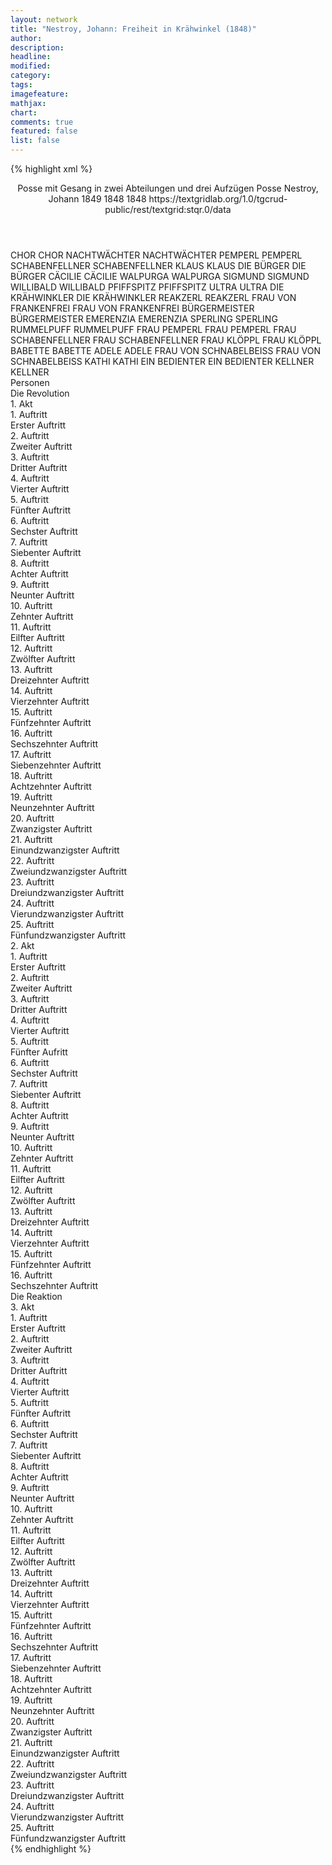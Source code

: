 ```yaml
---
layout: network
title: "Nestroy, Johann: Freiheit in Krähwinkel (1848)"
author:
description:
headline:
modified:
category:
tags:
imagefeature:
mathjax:
chart:
comments: true
featured: false
list: false
---
```

{% highlight xml %}
<?xml-model href="https://raw.githubusercontent.com/DLiNa/project/master/rules/lina.rnc"?><?xml-model href="https://raw.githubusercontent.com/DLiNa/project/master/rules/lina.sch"?>
<play xmlns="http://lina.digital">
  <header>
    <title>Freiheit in Krähwinkel</title>
    <subtitle>Posse mit Gesang in zwei Abteilungen und drei Aufzügen</subtitle>
    <genretitle>Posse</genretitle>
    <author>Nestroy, Johann</author>
    <date type="print" when="1849">1849</date>
    <date type="premiere" when="1848">1848</date>
    <date type="written" when="1848">1848</date>
    <source>https://textgridlab.org/1.0/tgcrud-public/rest/textgrid:stqr.0/data</source>
  </header>
  <personae>
    <character>
      <name>CHOR</name>
      <alias xml:id="chor">
        <name>CHOR</name>
      </alias>
    </character>
    <character>
      <name>NACHTWÄCHTER</name>
      <alias xml:id="nachtwächter">
        <name>NACHTWÄCHTER</name>
      </alias>
    </character>
    <character>
      <name>PEMPERL</name>
      <alias xml:id="pemperl">
        <name>PEMPERL</name>
      </alias>
    </character>
    <character>
      <name>SCHABENFELLNER</name>
      <alias xml:id="schabenfellner">
        <name>SCHABENFELLNER</name>
      </alias>
    </character>
    <character>
      <name>KLAUS</name>
      <alias xml:id="klaus">
        <name>KLAUS</name>
      </alias>
    </character>
    <character>
      <name>DIE BÜRGER</name>
      <alias xml:id="die_bürger">
        <name>DIE BÜRGER</name>
      </alias>
    </character>
    <character>
      <name>CÄCILIE</name>
      <alias xml:id="cäcilie">
        <name>CÄCILIE</name>
      </alias>
    </character>
    <character>
      <name>WALPURGA</name>
      <alias xml:id="walpurga">
        <name>WALPURGA</name>
      </alias>
    </character>
    <character>
      <name>SIGMUND</name>
      <alias xml:id="sigmund">
        <name>SIGMUND</name>
      </alias>
    </character>
    <character>
      <name>WILLIBALD</name>
      <alias xml:id="willibald">
        <name>WILLIBALD</name>
      </alias>
    </character>
    <character>
      <name>PFIFFSPITZ</name>
      <alias xml:id="pfiffspitz">
        <name>PFIFFSPITZ</name>
      </alias>
    </character>
    <character>
      <name>ULTRA</name>
      <alias xml:id="ultra">
        <name>ULTRA</name>
      </alias>
    </character>
    <character>
      <name>DIE KRÄHWINKLER</name>
      <alias xml:id="die_krähwinkler">
        <name>DIE KRÄHWINKLER</name>
      </alias>
    </character>
    <character>
      <name>REAKZERL</name>
      <alias xml:id="reakzerl">
        <name>REAKZERL</name>
      </alias>
    </character>
    <character>
      <name>FRAU VON FRANKENFREI</name>
      <alias xml:id="frau_von_frankenfrei">
        <name>FRAU VON FRANKENFREI</name>
      </alias>
    </character>
    <character>
      <name>BÜRGERMEISTER</name>
      <alias xml:id="bürgermeister">
        <name>BÜRGERMEISTER</name>
      </alias>
    </character>
    <character>
      <name>EMERENZIA</name>
      <alias xml:id="emerenzia">
        <name>EMERENZIA</name>
      </alias>
    </character>
    <character>
      <name>SPERLING</name>
      <alias xml:id="sperling">
        <name>SPERLING</name>
      </alias>
    </character>
    <character>
      <name>RUMMELPUFF</name>
      <alias xml:id="rummelpuff">
        <name>RUMMELPUFF</name>
      </alias>
    </character>
    <character>
      <name>FRAU PEMPERL</name>
      <alias xml:id="frau_pemperl">
        <name>FRAU PEMPERL</name>
      </alias>
    </character>
    <character>
      <name>FRAU SCHABENFELLNER</name>
      <alias xml:id="frau_schabenfellner">
        <name>FRAU SCHABENFELLNER</name>
      </alias>
    </character>
    <character>
      <name>FRAU KLÖPPL</name>
      <alias xml:id="frau_klöppl">
        <name>FRAU KLÖPPL</name>
      </alias>
    </character>
    <character>
      <name>BABETTE</name>
      <alias xml:id="babette">
        <name>BABETTE</name>
      </alias>
    </character>
    <character>
      <name>ADELE</name>
      <alias xml:id="adele">
        <name>ADELE</name>
      </alias>
    </character>
    <character>
      <name>FRAU VON SCHNABELBEISS</name>
      <alias xml:id="frau_von_schnabelbeiss">
        <name>FRAU VON SCHNABELBEISS</name>
      </alias>
    </character>
    <character>
      <name>KATHI</name>
      <alias xml:id="kathi">
        <name>KATHI</name>
      </alias>
    </character>
    <character>
      <name>EIN BEDIENTER</name>
      <alias xml:id="ein_bedienter">
        <name>EIN BEDIENTER</name>
      </alias>
    </character>
    <character>
      <name>KELLNER</name>
      <alias xml:id="kellner">
        <name>KELLNER</name>
      </alias>
    </character>
  </personae>
  <text>
    <div>
      <head>Personen</head>
    </div>
    <div>
      <head>Die Revolution</head>
      <div>
        <head>1. Akt</head>
        <div>
          <head>1. Auftritt</head>
          <div>
            <head>Erster Auftritt</head>
            <sp who="#chor">
              <amount n="1" unit="speech_acts"/>
              <amount n="65" unit="words"/>
              <amount n="8" unit="lines"/>
              <amount n="361" unit="chars"/>
            </sp>
            <sp who="#nachtwächter">
              <amount n="4" unit="speech_acts"/>
              <amount n="63" unit="words"/>
              <amount n="3" unit="lines"/>
              <amount n="387" unit="chars"/>
            </sp>
            <sp who="#pemperl">
              <amount n="3" unit="speech_acts"/>
              <amount n="38" unit="words"/>
              <amount n="3" unit="lines"/>
              <amount n="220" unit="chars"/>
            </sp>
            <sp who="#schabenfellner">
              <amount n="1" unit="speech_acts"/>
              <amount n="19" unit="words"/>
              <amount n="111" unit="chars"/>
            </sp>
          </div>
        </div>
        <div>
          <head>2. Auftritt</head>
          <div>
            <head>Zweiter Auftritt</head>
            <sp who="#klaus">
              <amount n="4" unit="speech_acts"/>
              <amount n="59" unit="words"/>
              <amount n="3" unit="lines"/>
              <amount n="308" unit="chars"/>
            </sp>
            <sp who="#nachtwächter">
              <amount n="3" unit="speech_acts"/>
              <amount n="24" unit="words"/>
              <amount n="3" unit="lines"/>
              <amount n="113" unit="chars"/>
            </sp>
            <sp who="#pemperl">
              <amount n="3" unit="speech_acts"/>
              <amount n="43" unit="words"/>
              <amount n="2" unit="lines"/>
              <amount n="216" unit="chars"/>
            </sp>
            <sp who="#die_bürger">
              <amount n="1" unit="speech_acts"/>
              <amount n="7" unit="words"/>
              <amount n="1" unit="lines"/>
              <amount n="45" unit="chars"/>
            </sp>
          </div>
        </div>
        <div>
          <head>3. Auftritt</head>
          <div>
            <head>Dritter Auftritt</head>
            <sp who="#klaus">
              <amount n="13" unit="speech_acts"/>
              <amount n="202" unit="words"/>
              <amount n="8" unit="lines"/>
              <amount n="1178" unit="chars"/>
            </sp>
            <sp who="#nachtwächter">
              <amount n="12" unit="speech_acts"/>
              <amount n="143" unit="words"/>
              <amount n="10" unit="lines"/>
              <amount n="777" unit="chars"/>
            </sp>
          </div>
        </div>
        <div>
          <head>4. Auftritt</head>
          <div>
            <head>Vierter Auftritt</head>
            <sp who="#cäcilie">
              <amount n="4" unit="speech_acts"/>
              <amount n="23" unit="words"/>
              <amount n="4" unit="lines"/>
              <amount n="120" unit="chars"/>
            </sp>
            <sp who="#walpurga">
              <amount n="4" unit="speech_acts"/>
              <amount n="33" unit="words"/>
              <amount n="4" unit="lines"/>
              <amount n="164" unit="chars"/>
            </sp>
            <sp who="#nachtwächter">
              <amount n="6" unit="speech_acts"/>
              <amount n="76" unit="words"/>
              <amount n="4" unit="lines"/>
              <amount n="424" unit="chars"/>
            </sp>
            <sp who="#klaus">
              <amount n="5" unit="speech_acts"/>
              <amount n="38" unit="words"/>
              <amount n="5" unit="lines"/>
              <amount n="239" unit="chars"/>
            </sp>
          </div>
        </div>
        <div>
          <head>5. Auftritt</head>
          <div>
            <head>Fünfter Auftritt</head>
            <sp who="#klaus">
              <amount n="9" unit="speech_acts"/>
              <amount n="143" unit="words"/>
              <amount n="7" unit="lines"/>
              <amount n="755" unit="chars"/>
            </sp>
            <sp who="#cäcilie">
              <amount n="3" unit="speech_acts"/>
              <amount n="29" unit="words"/>
              <amount n="3" unit="lines"/>
              <amount n="163" unit="chars"/>
            </sp>
            <sp who="#sigmund">
              <amount n="5" unit="speech_acts"/>
              <amount n="23" unit="words"/>
              <amount n="5" unit="lines"/>
              <amount n="128" unit="chars"/>
            </sp>
            <sp who="#willibald">
              <amount n="5" unit="speech_acts"/>
              <amount n="34" unit="words"/>
              <amount n="5" unit="lines"/>
              <amount n="199" unit="chars"/>
            </sp>
          </div>
        </div>
        <div>
          <head>6. Auftritt</head>
          <div>
            <head>Sechster Auftritt</head>
            <sp who="#klaus">
              <amount n="9" unit="speech_acts"/>
              <amount n="230" unit="words"/>
              <amount n="5" unit="lines"/>
              <amount n="1280" unit="chars"/>
            </sp>
            <sp who="#willibald">
              <amount n="4" unit="speech_acts"/>
              <amount n="48" unit="words"/>
              <amount n="3" unit="lines"/>
              <amount n="262" unit="chars"/>
            </sp>
            <sp who="#sigmund">
              <amount n="4" unit="speech_acts"/>
              <amount n="29" unit="words"/>
              <amount n="4" unit="lines"/>
              <amount n="133" unit="chars"/>
            </sp>
          </div>
        </div>
        <div>
          <head>7. Auftritt</head>
          <div>
            <head>Siebenter Auftritt</head>
          </div>
        </div>
        <div>
          <head>8. Auftritt</head>
          <div>
            <head>Achter Auftritt</head>
            <sp who="#pfiffspitz">
              <amount n="12" unit="speech_acts"/>
              <amount n="119" unit="words"/>
              <amount n="11" unit="lines"/>
              <amount n="643" unit="chars"/>
            </sp>
            <sp who="#ultra">
              <amount n="11" unit="speech_acts"/>
              <amount n="457" unit="words"/>
              <amount n="2" unit="lines"/>
              <amount n="2856" unit="chars"/>
            </sp>
          </div>
        </div>
        <div>
          <head>9. Auftritt</head>
          <div>
            <head>Neunter Auftritt</head>
            <sp who="#klaus">
              <amount n="4" unit="speech_acts"/>
              <amount n="47" unit="words"/>
              <amount n="5" unit="lines"/>
              <amount n="280" unit="chars"/>
            </sp>
            <sp who="#pfiffspitz">
              <amount n="1" unit="speech_acts"/>
              <amount n="4" unit="words"/>
              <amount n="1" unit="lines"/>
              <amount n="16" unit="chars"/>
            </sp>
            <sp who="#ultra">
              <amount n="1" unit="speech_acts"/>
              <amount n="5" unit="words"/>
              <amount n="1" unit="lines"/>
              <amount n="60" unit="chars"/>
            </sp>
          </div>
        </div>
        <div>
          <head>10. Auftritt</head>
          <div>
            <head>Zehnter Auftritt</head>
            <sp who="#die_krähwinkler">
              <amount n="11" unit="speech_acts"/>
              <amount n="52" unit="words"/>
              <amount n="11" unit="lines"/>
              <amount n="271" unit="chars"/>
            </sp>
            <sp who="#pfiffspitz">
              <amount n="2" unit="speech_acts"/>
              <amount n="11" unit="words"/>
              <amount n="2" unit="lines"/>
              <amount n="75" unit="chars"/>
            </sp>
            <sp who="#ultra">
              <amount n="10" unit="speech_acts"/>
              <amount n="143" unit="words"/>
              <amount n="7" unit="lines"/>
              <amount n="781" unit="chars"/>
            </sp>
            <sp who="#pemperl">
              <amount n="1" unit="speech_acts"/>
              <amount n="9" unit="words"/>
              <amount n="1" unit="lines"/>
              <amount n="69" unit="chars"/>
            </sp>
          </div>
        </div>
        <div>
          <head>11. Auftritt</head>
          <div>
            <head>Eilfter Auftritt</head>
            <sp who="#sigmund">
              <amount n="4" unit="speech_acts"/>
              <amount n="32" unit="words"/>
              <amount n="3" unit="lines"/>
              <amount n="177" unit="chars"/>
            </sp>
            <sp who="#reakzerl">
              <amount n="3" unit="speech_acts"/>
              <amount n="111" unit="words"/>
              <amount n="1" unit="lines"/>
              <amount n="664" unit="chars"/>
            </sp>
          </div>
        </div>
        <div>
          <head>12. Auftritt</head>
          <div>
            <head>Zwölfter Auftritt</head>
            <sp who="#ultra">
              <amount n="6" unit="speech_acts"/>
              <amount n="118" unit="words"/>
              <amount n="3" unit="lines"/>
              <amount n="668" unit="chars"/>
            </sp>
            <sp who="#willibald">
              <amount n="5" unit="speech_acts"/>
              <amount n="59" unit="words"/>
              <amount n="3" unit="lines"/>
              <amount n="357" unit="chars"/>
            </sp>
            <sp who="#sigmund">
              <amount n="6" unit="speech_acts"/>
              <amount n="58" unit="words"/>
              <amount n="5" unit="lines"/>
              <amount n="322" unit="chars"/>
            </sp>
          </div>
        </div>
        <div>
          <head>13. Auftritt</head>
          <div>
            <head>Dreizehnter Auftritt</head>
            <sp who="#willibald">
              <amount n="7" unit="speech_acts"/>
              <amount n="225" unit="words"/>
              <amount n="2" unit="lines"/>
              <amount n="1232" unit="chars"/>
            </sp>
            <sp who="#sigmund">
              <amount n="6" unit="speech_acts"/>
              <amount n="44" unit="words"/>
              <amount n="6" unit="lines"/>
              <amount n="248" unit="chars"/>
            </sp>
            <sp who="#frau_von_frankenfrei">
              <amount n="5" unit="speech_acts"/>
              <amount n="83" unit="words"/>
              <amount n="4" unit="lines"/>
              <amount n="481" unit="chars"/>
            </sp>
          </div>
        </div>
        <div>
          <head>14. Auftritt</head>
          <div>
            <head>Vierzehnter Auftritt</head>
            <sp who="#ultra">
              <amount n="9" unit="speech_acts"/>
              <amount n="238" unit="words"/>
              <amount n="7" unit="lines"/>
              <amount n="1356" unit="chars"/>
            </sp>
            <sp who="#bürgermeister">
              <amount n="10" unit="speech_acts"/>
              <amount n="113" unit="words"/>
              <amount n="8" unit="lines"/>
              <amount n="605" unit="chars"/>
            </sp>
            <sp who="#frau_von_frankenfrei">
              <amount n="5" unit="speech_acts"/>
              <amount n="57" unit="words"/>
              <amount n="5" unit="lines"/>
              <amount n="266" unit="chars"/>
            </sp>
          </div>
        </div>
        <div>
          <head>15. Auftritt</head>
          <div>
            <head>Fünfzehnter Auftritt</head>
            <sp who="#ultra">
              <amount n="21" unit="speech_acts"/>
              <amount n="352" unit="words"/>
              <amount n="15" unit="lines"/>
              <amount n="2032" unit="chars"/>
            </sp>
            <sp who="#willibald">
              <amount n="7" unit="speech_acts"/>
              <amount n="78" unit="words"/>
              <amount n="6" unit="lines"/>
              <amount n="462" unit="chars"/>
            </sp>
            <sp who="#sigmund">
              <amount n="14" unit="speech_acts"/>
              <amount n="67" unit="words"/>
              <amount n="13" unit="lines"/>
              <amount n="363" unit="chars"/>
            </sp>
          </div>
        </div>
        <div>
          <head>16. Auftritt</head>
          <div>
            <head>Sechszehnter Auftritt</head>
            <sp who="#klaus">
              <amount n="5" unit="speech_acts"/>
              <amount n="136" unit="words"/>
              <amount n="744" unit="chars"/>
            </sp>
            <sp who="#emerenzia">
              <amount n="4" unit="speech_acts"/>
              <amount n="47" unit="words"/>
              <amount n="4" unit="lines"/>
              <amount n="227" unit="chars"/>
            </sp>
          </div>
        </div>
        <div>
          <head>17. Auftritt</head>
          <div>
            <head>Siebenzehnter Auftritt</head>
            <sp who="#emerenzia">
              <amount n="5" unit="speech_acts"/>
              <amount n="27" unit="words"/>
              <amount n="5" unit="lines"/>
              <amount n="127" unit="chars"/>
            </sp>
            <sp who="#ultra">
              <amount n="17" unit="speech_acts"/>
              <amount n="224" unit="words"/>
              <amount n="13" unit="lines"/>
              <amount n="1257" unit="chars"/>
            </sp>
            <sp who="#klaus">
              <amount n="16" unit="speech_acts"/>
              <amount n="269" unit="words"/>
              <amount n="10" unit="lines"/>
              <amount n="1561" unit="chars"/>
            </sp>
          </div>
        </div>
        <div>
          <head>18. Auftritt</head>
          <div>
            <head>Achtzehnter Auftritt</head>
            <sp who="#klaus">
              <amount n="4" unit="speech_acts"/>
              <amount n="36" unit="words"/>
              <amount n="4" unit="lines"/>
              <amount n="155" unit="chars"/>
            </sp>
            <sp who="#cäcilie">
              <amount n="2" unit="speech_acts"/>
              <amount n="11" unit="words"/>
              <amount n="2" unit="lines"/>
              <amount n="45" unit="chars"/>
            </sp>
            <sp who="#ultra">
              <amount n="5" unit="speech_acts"/>
              <amount n="41" unit="words"/>
              <amount n="5" unit="lines"/>
              <amount n="290" unit="chars"/>
            </sp>
            <sp who="#emerenzia">
              <amount n="2" unit="speech_acts"/>
              <amount n="9" unit="words"/>
              <amount n="2" unit="lines"/>
              <amount n="45" unit="chars"/>
            </sp>
          </div>
        </div>
        <div>
          <head>19. Auftritt</head>
          <div>
            <head>Neunzehnter Auftritt</head>
            <sp who="#emerenzia">
              <amount n="5" unit="speech_acts"/>
              <amount n="43" unit="words"/>
              <amount n="5" unit="lines"/>
              <amount n="189" unit="chars"/>
            </sp>
            <sp who="#klaus">
              <amount n="5" unit="speech_acts"/>
              <amount n="49" unit="words"/>
              <amount n="4" unit="lines"/>
              <amount n="257" unit="chars"/>
            </sp>
            <sp who="#cäcilie">
              <amount n="4" unit="speech_acts"/>
              <amount n="31" unit="words"/>
              <amount n="4" unit="lines"/>
              <amount n="170" unit="chars"/>
            </sp>
          </div>
        </div>
        <div>
          <head>20. Auftritt</head>
          <div>
            <head>Zwanzigster Auftritt</head>
            <sp who="#bürgermeister">
              <amount n="6" unit="speech_acts"/>
              <amount n="110" unit="words"/>
              <amount n="3" unit="lines"/>
              <amount n="619" unit="chars"/>
            </sp>
            <sp who="#klaus">
              <amount n="7" unit="speech_acts"/>
              <amount n="73" unit="words"/>
              <amount n="6" unit="lines"/>
              <amount n="420" unit="chars"/>
            </sp>
            <sp who="#emerenzia">
              <amount n="3" unit="speech_acts"/>
              <amount n="21" unit="words"/>
              <amount n="3" unit="lines"/>
              <amount n="102" unit="chars"/>
            </sp>
            <sp who="#cäcilie #emerenzia">
              <amount n="1" unit="speech_acts"/>
              <amount n="7" unit="words"/>
              <amount n="1" unit="lines"/>
              <amount n="37" unit="chars"/>
            </sp>
          </div>
        </div>
        <div>
          <head>21. Auftritt</head>
          <div>
            <head>Einundzwanzigster Auftritt</head>
            <sp who="#bürgermeister">
              <amount n="1" unit="speech_acts"/>
              <amount n="172" unit="words"/>
              <amount n="998" unit="chars"/>
            </sp>
          </div>
        </div>
        <div>
          <head>22. Auftritt</head>
          <div>
            <head>Zweiundzwanzigster Auftritt</head>
            <sp who="#klaus">
              <amount n="6" unit="speech_acts"/>
              <amount n="68" unit="words"/>
              <amount n="4" unit="lines"/>
              <amount n="380" unit="chars"/>
            </sp>
            <sp who="#bürgermeister">
              <amount n="5" unit="speech_acts"/>
              <amount n="41" unit="words"/>
              <amount n="5" unit="lines"/>
              <amount n="236" unit="chars"/>
            </sp>
          </div>
        </div>
        <div>
          <head>23. Auftritt</head>
          <div>
            <head>Dreiundzwanzigster Auftritt</head>
            <sp who="#bürgermeister">
              <amount n="1" unit="speech_acts"/>
              <amount n="73" unit="words"/>
              <amount n="415" unit="chars"/>
            </sp>
          </div>
        </div>
        <div>
          <head>24. Auftritt</head>
          <div>
            <head>Vierundzwanzigster Auftritt</head>
            <sp who="#klaus">
              <amount n="5" unit="speech_acts"/>
              <amount n="114" unit="words"/>
              <amount n="2" unit="lines"/>
              <amount n="648" unit="chars"/>
            </sp>
            <sp who="#bürgermeister">
              <amount n="4" unit="speech_acts"/>
              <amount n="46" unit="words"/>
              <amount n="4" unit="lines"/>
              <amount n="240" unit="chars"/>
            </sp>
          </div>
        </div>
        <div>
          <head>25. Auftritt</head>
          <div>
            <head>Fünfundzwanzigster Auftritt</head>
            <sp who="#bürgermeister">
              <amount n="1" unit="speech_acts"/>
              <amount n="147" unit="words"/>
              <amount n="843" unit="chars"/>
            </sp>
          </div>
        </div>
      </div>
      <div>
        <head>2. Akt</head>
        <div>
          <head>1. Auftritt</head>
          <div>
            <head>Erster Auftritt</head>
            <sp who="#sigmund">
              <amount n="1" unit="speech_acts"/>
              <amount n="43" unit="words"/>
              <amount n="261" unit="chars"/>
            </sp>
          </div>
        </div>
        <div>
          <head>2. Auftritt</head>
          <div>
            <head>Zweiter Auftritt</head>
            <sp who="#sperling">
              <amount n="2" unit="speech_acts"/>
              <amount n="60" unit="words"/>
              <amount n="380" unit="chars"/>
            </sp>
            <sp who="#rummelpuff">
              <amount n="2" unit="speech_acts"/>
              <amount n="89" unit="words"/>
              <amount n="552" unit="chars"/>
            </sp>
            <sp who="#sigmund">
              <amount n="1" unit="speech_acts"/>
              <amount n="6" unit="words"/>
              <amount n="1" unit="lines"/>
              <amount n="41" unit="chars"/>
            </sp>
          </div>
        </div>
        <div>
          <head>3. Auftritt</head>
          <div>
            <head>Dritter Auftritt</head>
            <sp who="#bürgermeister">
              <amount n="8" unit="speech_acts"/>
              <amount n="97" unit="words"/>
              <amount n="5" unit="lines"/>
              <amount n="607" unit="chars"/>
            </sp>
            <sp who="#rummelpuff">
              <amount n="4" unit="speech_acts"/>
              <amount n="29" unit="words"/>
              <amount n="4" unit="lines"/>
              <amount n="153" unit="chars"/>
            </sp>
            <sp who="#sperling">
              <amount n="7" unit="speech_acts"/>
              <amount n="175" unit="words"/>
              <amount n="20" unit="lines"/>
              <amount n="1050" unit="chars"/>
            </sp>
            <sp who="#sigmund">
              <amount n="1" unit="speech_acts"/>
              <amount n="4" unit="words"/>
              <amount n="1" unit="lines"/>
              <amount n="19" unit="chars"/>
            </sp>
          </div>
        </div>
        <div>
          <head>4. Auftritt</head>
          <div>
            <head>Vierter Auftritt</head>
            <sp who="#ultra">
              <amount n="8" unit="speech_acts"/>
              <amount n="44" unit="words"/>
              <amount n="8" unit="lines"/>
              <amount n="745" unit="chars"/>
            </sp>
            <sp who="#sperling">
              <amount n="2" unit="speech_acts"/>
              <amount n="30" unit="words"/>
              <amount n="1" unit="lines"/>
              <amount n="181" unit="chars"/>
            </sp>
            <sp who="#bürgermeister">
              <amount n="7" unit="speech_acts"/>
              <amount n="94" unit="words"/>
              <amount n="5" unit="lines"/>
              <amount n="563" unit="chars"/>
            </sp>
            <sp who="#willibald">
              <amount n="4" unit="speech_acts"/>
              <amount n="60" unit="words"/>
              <amount n="3" unit="lines"/>
              <amount n="339" unit="chars"/>
            </sp>
            <sp who="#nachtwächter">
              <amount n="2" unit="speech_acts"/>
            </sp>
          </div>
        </div>
        <div>
          <head>5. Auftritt</head>
          <div>
            <head>Fünfter Aufritt</head>
            <sp who="#sperling">
              <amount n="4" unit="speech_acts"/>
              <amount n="34" unit="words"/>
              <amount n="4" unit="lines"/>
              <amount n="193" unit="chars"/>
            </sp>
            <sp who="#rummelpuff">
              <amount n="3" unit="speech_acts"/>
              <amount n="40" unit="words"/>
              <amount n="1" unit="lines"/>
              <amount n="233" unit="chars"/>
            </sp>
            <sp who="#ultra">
              <amount n="3" unit="speech_acts"/>
              <amount n="12" unit="words"/>
              <amount n="3" unit="lines"/>
              <amount n="115" unit="chars"/>
            </sp>
            <sp who="#willibald">
              <amount n="2" unit="speech_acts"/>
              <amount n="26" unit="words"/>
              <amount n="1" unit="lines"/>
              <amount n="154" unit="chars"/>
            </sp>
          </div>
        </div>
        <div>
          <head>6. Auftritt</head>
          <div>
            <head>Sechster Auftritt</head>
            <sp who="#bürgermeister">
              <amount n="4" unit="speech_acts"/>
              <amount n="18" unit="words"/>
              <amount n="4" unit="lines"/>
              <amount n="90" unit="chars"/>
            </sp>
            <sp who="#ultra">
              <amount n="2" unit="speech_acts"/>
              <amount n="5" unit="words"/>
              <amount n="2" unit="lines"/>
              <amount n="44" unit="chars"/>
            </sp>
            <sp who="#sperling">
              <amount n="3" unit="speech_acts"/>
              <amount n="44" unit="words"/>
              <amount n="2" unit="lines"/>
              <amount n="251" unit="chars"/>
            </sp>
          </div>
        </div>
        <div>
          <head>7. Auftritt</head>
          <div>
            <head>Siebenter Auftritt</head>
            <sp who="#sigmund">
              <amount n="1" unit="speech_acts"/>
              <amount n="14" unit="words"/>
              <amount n="1" unit="lines"/>
              <amount n="95" unit="chars"/>
            </sp>
            <sp who="#bürgermeister">
              <amount n="1" unit="speech_acts"/>
              <amount n="14" unit="words"/>
              <amount n="1" unit="lines"/>
              <amount n="91" unit="chars"/>
            </sp>
            <sp who="#rummelpuff">
              <amount n="2" unit="speech_acts"/>
              <amount n="18" unit="words"/>
              <amount n="2" unit="lines"/>
              <amount n="98" unit="chars"/>
            </sp>
            <sp who="#sperling">
              <amount n="1" unit="speech_acts"/>
              <amount n="12" unit="words"/>
              <amount n="1" unit="lines"/>
              <amount n="60" unit="chars"/>
            </sp>
            <sp who="#ultra">
              <amount n="1" unit="speech_acts"/>
              <amount n="3" unit="words"/>
              <amount n="1" unit="lines"/>
              <amount n="31" unit="chars"/>
            </sp>
          </div>
        </div>
        <div>
          <head>8. Auftritt</head>
          <div>
            <head>Achter Auftritt</head>
            <sp who="#sigmund">
              <amount n="1" unit="speech_acts"/>
              <amount n="37" unit="words"/>
              <amount n="218" unit="chars"/>
            </sp>
          </div>
        </div>
        <div>
          <head>9. Auftritt</head>
          <div>
            <head>Neunter Auftritt</head>
            <sp who="#klaus">
              <amount n="14" unit="speech_acts"/>
              <amount n="357" unit="words"/>
              <amount n="7" unit="lines"/>
              <amount n="1936" unit="chars"/>
            </sp>
            <sp who="#sigmund">
              <amount n="14" unit="speech_acts"/>
              <amount n="123" unit="words"/>
              <amount n="13" unit="lines"/>
              <amount n="665" unit="chars"/>
            </sp>
          </div>
        </div>
        <div>
          <head>10. Auftritt</head>
          <div>
            <head>Zehnter Auftritt</head>
            <sp who="#schabenfellner">
              <amount n="2" unit="speech_acts"/>
              <amount n="11" unit="words"/>
              <amount n="2" unit="lines"/>
              <amount n="66" unit="chars"/>
            </sp>
            <sp who="#pemperl">
              <amount n="2" unit="speech_acts"/>
              <amount n="34" unit="words"/>
              <amount n="1" unit="lines"/>
              <amount n="198" unit="chars"/>
            </sp>
            <sp who="#die_krähwinkler">
              <amount n="1" unit="speech_acts"/>
              <amount n="4" unit="words"/>
              <amount n="1" unit="lines"/>
              <amount n="18" unit="chars"/>
            </sp>
          </div>
        </div>
        <div>
          <head>11. Auftritt</head>
          <div>
            <head>Eilfter Auftritt</head>
            <sp who="#frau_pemperl #frau_schabenfellner #frau_klöppl">
              <amount n="2" unit="speech_acts"/>
              <amount n="6" unit="words"/>
              <amount n="2" unit="lines"/>
              <amount n="33" unit="chars"/>
            </sp>
            <sp who="#frau_pemperl">
              <amount n="3" unit="speech_acts"/>
              <amount n="17" unit="words"/>
              <amount n="3" unit="lines"/>
              <amount n="70" unit="chars"/>
            </sp>
            <sp who="#pemperl">
              <amount n="2" unit="speech_acts"/>
              <amount n="12" unit="words"/>
              <amount n="2" unit="lines"/>
              <amount n="70" unit="chars"/>
            </sp>
            <sp who="#frau_schabenfellner">
              <amount n="1" unit="speech_acts"/>
              <amount n="5" unit="words"/>
              <amount n="1" unit="lines"/>
              <amount n="24" unit="chars"/>
            </sp>
            <sp who="#schabenfellner">
              <amount n="2" unit="speech_acts"/>
              <amount n="18" unit="words"/>
              <amount n="2" unit="lines"/>
              <amount n="84" unit="chars"/>
            </sp>
            <sp who="#pemperl #schabenfellner">
              <amount n="2" unit="speech_acts"/>
              <amount n="16" unit="words"/>
              <amount n="2" unit="lines"/>
              <amount n="81" unit="chars"/>
            </sp>
          </div>
        </div>
        <div>
          <head>12. Auftritt</head>
          <div>
            <head>Zwölfter Auftritt</head>
            <sp who="#frau_pemperl">
              <amount n="2" unit="speech_acts"/>
              <amount n="20" unit="words"/>
              <amount n="2" unit="lines"/>
              <amount n="106" unit="chars"/>
            </sp>
            <sp who="#frau_klöppl">
              <amount n="2" unit="speech_acts"/>
              <amount n="27" unit="words"/>
              <amount n="1" unit="lines"/>
              <amount n="131" unit="chars"/>
            </sp>
            <sp who="#frau_schabenfellner">
              <amount n="1" unit="speech_acts"/>
              <amount n="10" unit="words"/>
              <amount n="1" unit="lines"/>
              <amount n="54" unit="chars"/>
            </sp>
            <sp who="#frau_pemperl #frau_schabenfellner #frau_klöppl">
              <amount n="1" unit="speech_acts"/>
              <amount n="5" unit="words"/>
              <amount n="1" unit="lines"/>
              <amount n="28" unit="chars"/>
            </sp>
          </div>
        </div>
        <div>
          <head>13. Auftritt</head>
          <div>
            <head>Dreizehnter Auftritt</head>
            <sp who="#chor">
              <amount n="1" unit="speech_acts"/>
              <amount n="34" unit="words"/>
              <amount n="7" unit="lines"/>
              <amount n="137" unit="chars"/>
            </sp>
            <sp who="#frau_pemperl">
              <amount n="2" unit="speech_acts"/>
              <amount n="16" unit="words"/>
              <amount n="2" unit="lines"/>
              <amount n="94" unit="chars"/>
            </sp>
            <sp who="#pemperl">
              <amount n="3" unit="speech_acts"/>
              <amount n="27" unit="words"/>
              <amount n="3" unit="lines"/>
              <amount n="142" unit="chars"/>
            </sp>
            <sp who="#nachtwächter">
              <amount n="3" unit="speech_acts"/>
              <amount n="36" unit="words"/>
              <amount n="3" unit="lines"/>
              <amount n="207" unit="chars"/>
            </sp>
            <sp who="#frau_schabenfellner">
              <amount n="1" unit="speech_acts"/>
              <amount n="9" unit="words"/>
              <amount n="1" unit="lines"/>
              <amount n="49" unit="chars"/>
            </sp>
            <sp who="#nachtwächter #schabenfellner">
              <amount n="1" unit="speech_acts"/>
              <amount n="4" unit="words"/>
              <amount n="1" unit="lines"/>
              <amount n="18" unit="chars"/>
            </sp>
            <sp who="#chor #frau_pemperl #pemperl #nachtwächter #frau_schabenfellner #nachtwächter #schabenfellner">
              <amount n="2" unit="speech_acts"/>
              <amount n="6" unit="words"/>
              <amount n="2" unit="lines"/>
              <amount n="39" unit="chars"/>
            </sp>
          </div>
        </div>
        <div>
          <head>14. Auftritt</head>
          <div>
            <head>Vierzehnter Auftritt</head>
            <sp who="#sperling">
              <amount n="1" unit="speech_acts"/>
              <amount n="13" unit="words"/>
              <amount n="2" unit="lines"/>
              <amount n="66" unit="chars"/>
            </sp>
            <sp who="#bürgermeister">
              <amount n="3" unit="speech_acts"/>
              <amount n="79" unit="words"/>
              <amount n="2" unit="lines"/>
              <amount n="439" unit="chars"/>
            </sp>
            <sp who="#nachtwächter">
              <amount n="2" unit="speech_acts"/>
              <amount n="17" unit="words"/>
              <amount n="2" unit="lines"/>
              <amount n="91" unit="chars"/>
            </sp>
            <sp who="#sperling #bürgermeister #nachtwächter">
              <amount n="1" unit="speech_acts"/>
              <amount n="4" unit="words"/>
              <amount n="1" unit="lines"/>
              <amount n="14" unit="chars"/>
            </sp>
          </div>
        </div>
        <div>
          <head>15. Auftritt</head>
          <div>
            <head>Fünfzehnter Auftritt</head>
            <sp who="#klaus">
              <amount n="4" unit="speech_acts"/>
              <amount n="47" unit="words"/>
              <amount n="3" unit="lines"/>
              <amount n="322" unit="chars"/>
            </sp>
            <sp who="#klaus #bürgermeister #sperling">
              <amount n="1" unit="speech_acts"/>
              <amount n="2" unit="words"/>
              <amount n="1" unit="lines"/>
              <amount n="6" unit="chars"/>
            </sp>
            <sp who="#bürgermeister">
              <amount n="1" unit="speech_acts"/>
              <amount n="7" unit="words"/>
              <amount n="1" unit="lines"/>
              <amount n="33" unit="chars"/>
            </sp>
            <sp who="#sperling">
              <amount n="1" unit="speech_acts"/>
              <amount n="6" unit="words"/>
              <amount n="1" unit="lines"/>
              <amount n="40" unit="chars"/>
            </sp>
          </div>
        </div>
        <div>
          <head>16. Auftritt</head>
          <div>
            <head>Sechszehnter Auftritt</head>
            <sp who="#ultra">
              <amount n="1" unit="speech_acts"/>
              <amount n="51" unit="words"/>
              <amount n="317" unit="chars"/>
            </sp>
            <sp who="#bürgermeister">
              <amount n="1" unit="speech_acts"/>
              <amount n="1" unit="words"/>
              <amount n="1" unit="lines"/>
              <amount n="6" unit="chars"/>
            </sp>
            <sp who="#ultra #bürgermeister">
              <amount n="1" unit="speech_acts"/>
              <amount n="6" unit="words"/>
              <amount n="1" unit="lines"/>
              <amount n="39" unit="chars"/>
            </sp>
          </div>
        </div>
      </div>
    </div>
    <div>
      <head>Die Reaktion</head>
      <div>
        <head>3. Akt</head>
        <div>
          <head>1. Auftritt</head>
          <div>
            <head>Erster Auftritt</head>
            <sp who="#reakzerl">
              <amount n="4" unit="speech_acts"/>
              <amount n="62" unit="words"/>
              <amount n="3" unit="lines"/>
              <amount n="395" unit="chars"/>
            </sp>
            <sp who="#frau_von_frankenfrei">
              <amount n="2" unit="speech_acts"/>
              <amount n="37" unit="words"/>
              <amount n="1" unit="lines"/>
              <amount n="214" unit="chars"/>
            </sp>
            <sp who="#babette">
              <amount n="1" unit="speech_acts"/>
              <amount n="6" unit="words"/>
              <amount n="1" unit="lines"/>
              <amount n="33" unit="chars"/>
            </sp>
            <sp who="#adele">
              <amount n="3" unit="speech_acts"/>
              <amount n="20" unit="words"/>
              <amount n="3" unit="lines"/>
              <amount n="106" unit="chars"/>
            </sp>
            <sp who="#frau_von_schnabelbeiss">
              <amount n="3" unit="speech_acts"/>
              <amount n="28" unit="words"/>
              <amount n="3" unit="lines"/>
              <amount n="155" unit="chars"/>
            </sp>
            <sp who="#walpurga">
              <amount n="1" unit="speech_acts"/>
              <amount n="9" unit="words"/>
              <amount n="1" unit="lines"/>
              <amount n="39" unit="chars"/>
            </sp>
            <sp who="#frau_pemperl">
              <amount n="3" unit="speech_acts"/>
              <amount n="50" unit="words"/>
              <amount n="2" unit="lines"/>
              <amount n="283" unit="chars"/>
            </sp>
            <sp who="#sperling">
              <amount n="2" unit="speech_acts"/>
              <amount n="90" unit="words"/>
              <amount n="10" unit="lines"/>
              <amount n="523" unit="chars"/>
            </sp>
            <sp who="#frau_schabenfellner">
              <amount n="1" unit="speech_acts"/>
              <amount n="20" unit="words"/>
              <amount n="117" unit="chars"/>
            </sp>
            <sp who="#kathi">
              <amount n="1" unit="speech_acts"/>
              <amount n="12" unit="words"/>
              <amount n="1" unit="lines"/>
              <amount n="60" unit="chars"/>
            </sp>
          </div>
        </div>
        <div>
          <head>2. Auftritt</head>
          <div>
            <head>Zweiter Auftritt</head>
            <sp who="#ultra">
              <amount n="8" unit="speech_acts"/>
              <amount n="208" unit="words"/>
              <amount n="1" unit="lines"/>
              <amount n="1143" unit="chars"/>
            </sp>
            <sp who="#reakzerl">
              <amount n="7" unit="speech_acts"/>
              <amount n="91" unit="words"/>
              <amount n="5" unit="lines"/>
              <amount n="534" unit="chars"/>
            </sp>
            <sp who="#frau_von_frankenfrei">
              <amount n="2" unit="speech_acts"/>
              <amount n="19" unit="words"/>
              <amount n="2" unit="lines"/>
              <amount n="120" unit="chars"/>
            </sp>
            <sp who="#frau_von_schnabelbeiss">
              <amount n="3" unit="speech_acts"/>
              <amount n="61" unit="words"/>
              <amount n="1" unit="lines"/>
              <amount n="348" unit="chars"/>
            </sp>
            <sp who="#walpurga">
              <amount n="1" unit="speech_acts"/>
              <amount n="6" unit="words"/>
              <amount n="1" unit="lines"/>
              <amount n="36" unit="chars"/>
            </sp>
            <sp who="#ein_bedienter">
              <amount n="1" unit="speech_acts"/>
              <amount n="5" unit="words"/>
              <amount n="1" unit="lines"/>
              <amount n="29" unit="chars"/>
            </sp>
          </div>
        </div>
        <div>
          <head>3. Auftritt</head>
          <div>
            <head>Dritter Auftritt</head>
            <sp who="#bürgermeister">
              <amount n="13" unit="speech_acts"/>
              <amount n="263" unit="words"/>
              <amount n="9" unit="lines"/>
              <amount n="1542" unit="chars"/>
            </sp>
            <sp who="#frau_von_frankenfrei">
              <amount n="7" unit="speech_acts"/>
              <amount n="53" unit="words"/>
              <amount n="7" unit="lines"/>
              <amount n="253" unit="chars"/>
            </sp>
            <sp who="#sperling">
              <amount n="1" unit="speech_acts"/>
              <amount n="11" unit="words"/>
              <amount n="1" unit="lines"/>
              <amount n="59" unit="chars"/>
            </sp>
            <sp who="#ultra">
              <amount n="5" unit="speech_acts"/>
              <amount n="80" unit="words"/>
              <amount n="4" unit="lines"/>
              <amount n="450" unit="chars"/>
            </sp>
            <sp who="#frau_von_schnabelbeiss #frau_pemperl">
              <amount n="1" unit="speech_acts"/>
              <amount n="7" unit="words"/>
              <amount n="1" unit="lines"/>
              <amount n="51" unit="chars"/>
            </sp>
            <sp who="#reakzerl">
              <amount n="1" unit="speech_acts"/>
              <amount n="17" unit="words"/>
              <amount n="107" unit="chars"/>
            </sp>
          </div>
        </div>
        <div>
          <head>4. Auftritt</head>
          <div>
            <head>Vierter Auftritt</head>
            <sp who="#frau_von_frankenfrei">
              <amount n="6" unit="speech_acts"/>
              <amount n="66" unit="words"/>
              <amount n="5" unit="lines"/>
              <amount n="361" unit="chars"/>
            </sp>
            <sp who="#ultra">
              <amount n="7" unit="speech_acts"/>
              <amount n="138" unit="words"/>
              <amount n="5" unit="lines"/>
              <amount n="793" unit="chars"/>
            </sp>
            <sp who="#adele">
              <amount n="1" unit="speech_acts"/>
              <amount n="7" unit="words"/>
              <amount n="1" unit="lines"/>
              <amount n="22" unit="chars"/>
            </sp>
            <sp who="#babette">
              <amount n="1" unit="speech_acts"/>
              <amount n="2" unit="words"/>
              <amount n="1" unit="lines"/>
              <amount n="9" unit="chars"/>
            </sp>
            <sp who="#kathi">
              <amount n="1" unit="speech_acts"/>
              <amount n="3" unit="words"/>
              <amount n="1" unit="lines"/>
              <amount n="18" unit="chars"/>
            </sp>
          </div>
        </div>
        <div>
          <head>5. Auftritt</head>
          <div>
            <head>Fünfter Auftritt</head>
            <sp who="#schabenfellner">
              <amount n="1" unit="speech_acts"/>
              <amount n="4" unit="words"/>
              <amount n="1" unit="lines"/>
              <amount n="15" unit="chars"/>
            </sp>
            <sp who="#pemperl">
              <amount n="2" unit="speech_acts"/>
              <amount n="13" unit="words"/>
              <amount n="2" unit="lines"/>
              <amount n="76" unit="chars"/>
            </sp>
            <sp who="#emerenzia">
              <amount n="2" unit="speech_acts"/>
              <amount n="12" unit="words"/>
              <amount n="2" unit="lines"/>
              <amount n="46" unit="chars"/>
            </sp>
            <sp who="#nachtwächter">
              <amount n="1" unit="speech_acts"/>
              <amount n="9" unit="words"/>
              <amount n="1" unit="lines"/>
              <amount n="58" unit="chars"/>
            </sp>
            <sp who="#cäcilie">
              <amount n="1" unit="speech_acts"/>
              <amount n="5" unit="words"/>
              <amount n="1" unit="lines"/>
              <amount n="24" unit="chars"/>
            </sp>
          </div>
        </div>
        <div>
          <head>6. Auftritt</head>
          <div>
            <head>Sechster Auftritt</head>
            <sp who="#bürgermeister">
              <amount n="4" unit="speech_acts"/>
              <amount n="45" unit="words"/>
              <amount n="3" unit="lines"/>
              <amount n="259" unit="chars"/>
            </sp>
            <sp who="#emerenzia">
              <amount n="4" unit="speech_acts"/>
              <amount n="66" unit="words"/>
              <amount n="3" unit="lines"/>
              <amount n="384" unit="chars"/>
            </sp>
            <sp who="#schabenfellner">
              <amount n="1" unit="speech_acts"/>
              <amount n="5" unit="words"/>
              <amount n="1" unit="lines"/>
              <amount n="27" unit="chars"/>
            </sp>
            <sp who="#nachtwächter">
              <amount n="1" unit="speech_acts"/>
              <amount n="6" unit="words"/>
              <amount n="1" unit="lines"/>
              <amount n="34" unit="chars"/>
            </sp>
            <sp who="#pemperl">
              <amount n="1" unit="speech_acts"/>
              <amount n="2" unit="words"/>
              <amount n="1" unit="lines"/>
              <amount n="16" unit="chars"/>
            </sp>
          </div>
        </div>
        <div>
          <head>7. Auftritt</head>
          <div>
            <head>Siebenter Auftritt</head>
            <sp who="#kellner">
              <amount n="2" unit="speech_acts"/>
              <amount n="18" unit="words"/>
              <amount n="2" unit="lines"/>
              <amount n="110" unit="chars"/>
            </sp>
            <sp who="#bürgermeister">
              <amount n="2" unit="speech_acts"/>
              <amount n="115" unit="words"/>
              <amount n="1" unit="lines"/>
              <amount n="679" unit="chars"/>
            </sp>
          </div>
        </div>
        <div>
          <head>8. Auftritt</head>
          <div>
            <head>Achter Auftritt</head>
            <sp who="#sigmund">
              <amount n="2" unit="speech_acts"/>
              <amount n="19" unit="words"/>
              <amount n="1" unit="lines"/>
              <amount n="114" unit="chars"/>
            </sp>
            <sp who="#cäcilie">
              <amount n="1" unit="speech_acts"/>
              <amount n="4" unit="words"/>
              <amount n="1" unit="lines"/>
              <amount n="27" unit="chars"/>
            </sp>
            <sp who="#emerenzia">
              <amount n="1" unit="speech_acts"/>
              <amount n="6" unit="words"/>
              <amount n="1" unit="lines"/>
              <amount n="26" unit="chars"/>
            </sp>
          </div>
        </div>
        <div>
          <head>9. Auftritt</head>
          <div>
            <head>Neunter Auftritt</head>
            <sp who="#emerenzia">
              <amount n="2" unit="speech_acts"/>
              <amount n="17" unit="words"/>
              <amount n="2" unit="lines"/>
              <amount n="80" unit="chars"/>
            </sp>
            <sp who="#cäcilie">
              <amount n="1" unit="speech_acts"/>
              <amount n="11" unit="words"/>
              <amount n="1" unit="lines"/>
              <amount n="49" unit="chars"/>
            </sp>
            <sp who="#bürgermeister">
              <amount n="1" unit="speech_acts"/>
              <amount n="36" unit="words"/>
              <amount n="175" unit="chars"/>
            </sp>
            <sp who="#kellner">
              <amount n="1" unit="speech_acts"/>
              <amount n="6" unit="words"/>
              <amount n="1" unit="lines"/>
              <amount n="28" unit="chars"/>
            </sp>
          </div>
        </div>
        <div>
          <head>10. Auftritt</head>
          <div>
            <head>Zehnter Auftritt</head>
            <sp who="#nachtwächter">
              <amount n="1" unit="speech_acts"/>
              <amount n="9" unit="words"/>
              <amount n="1" unit="lines"/>
              <amount n="46" unit="chars"/>
            </sp>
            <sp who="#pemperl">
              <amount n="1" unit="speech_acts"/>
              <amount n="4" unit="words"/>
              <amount n="1" unit="lines"/>
              <amount n="30" unit="chars"/>
            </sp>
            <sp who="#bürgermeister">
              <amount n="1" unit="speech_acts"/>
              <amount n="5" unit="words"/>
              <amount n="1" unit="lines"/>
              <amount n="19" unit="chars"/>
            </sp>
            <sp who="#emerenzia">
              <amount n="1" unit="speech_acts"/>
              <amount n="22" unit="words"/>
              <amount n="113" unit="chars"/>
            </sp>
          </div>
        </div>
        <div>
          <head>11. Auftritt</head>
          <div>
            <head>Eilfter Auftritt</head>
            <sp who="#nachtwächter">
              <amount n="3" unit="speech_acts"/>
              <amount n="18" unit="words"/>
              <amount n="3" unit="lines"/>
              <amount n="77" unit="chars"/>
            </sp>
            <sp who="#klaus">
              <amount n="3" unit="speech_acts"/>
              <amount n="26" unit="words"/>
              <amount n="3" unit="lines"/>
              <amount n="112" unit="chars"/>
            </sp>
            <sp who="#bürgermeister">
              <amount n="2" unit="speech_acts"/>
              <amount n="14" unit="words"/>
              <amount n="2" unit="lines"/>
              <amount n="87" unit="chars"/>
            </sp>
            <sp who="#emerenzia">
              <amount n="1" unit="speech_acts"/>
              <amount n="3" unit="words"/>
              <amount n="1" unit="lines"/>
              <amount n="12" unit="chars"/>
            </sp>
            <sp who="#die_krähwinkler">
              <amount n="1" unit="speech_acts"/>
              <amount n="9" unit="words"/>
              <amount n="1" unit="lines"/>
              <amount n="44" unit="chars"/>
            </sp>
          </div>
        </div>
        <div>
          <head>12. Auftritt</head>
          <div>
            <head>Zwölfter Auftritt</head>
            <sp who="#pemperl">
              <amount n="1" unit="speech_acts"/>
              <amount n="22" unit="words"/>
              <amount n="115" unit="chars"/>
            </sp>
            <sp who="#emerenzia">
              <amount n="3" unit="speech_acts"/>
              <amount n="26" unit="words"/>
              <amount n="3" unit="lines"/>
              <amount n="134" unit="chars"/>
            </sp>
            <sp who="#klaus">
              <amount n="3" unit="speech_acts"/>
              <amount n="60" unit="words"/>
              <amount n="2" unit="lines"/>
              <amount n="330" unit="chars"/>
            </sp>
            <sp who="#chor">
              <amount n="1" unit="speech_acts"/>
              <amount n="31" unit="words"/>
              <amount n="8" unit="lines"/>
              <amount n="175" unit="chars"/>
            </sp>
          </div>
        </div>
        <div>
          <head>13. Auftritt</head>
          <div>
            <head>Dreizehnter Auftritt</head>
            <sp who="#sperling">
              <amount n="2" unit="speech_acts"/>
              <amount n="72" unit="words"/>
              <amount n="431" unit="chars"/>
            </sp>
            <sp who="#kellner">
              <amount n="1" unit="speech_acts"/>
              <amount n="3" unit="words"/>
              <amount n="1" unit="lines"/>
              <amount n="16" unit="chars"/>
            </sp>
          </div>
        </div>
        <div>
          <head>14. Auftritt</head>
          <div>
            <head>Vierzehnter Auftritt</head>
            <sp who="#bürgermeister">
              <amount n="4" unit="speech_acts"/>
              <amount n="28" unit="words"/>
              <amount n="4" unit="lines"/>
              <amount n="196" unit="chars"/>
            </sp>
            <sp who="#ultra">
              <amount n="3" unit="speech_acts"/>
              <amount n="82" unit="words"/>
              <amount n="2" unit="lines"/>
              <amount n="510" unit="chars"/>
            </sp>
          </div>
        </div>
        <div>
          <head>15. Auftritt</head>
          <div>
            <head>Fünfzehnter Auftritt</head>
            <sp who="#klaus">
              <amount n="1" unit="speech_acts"/>
              <amount n="9" unit="words"/>
              <amount n="1" unit="lines"/>
              <amount n="59" unit="chars"/>
            </sp>
            <sp who="#ultra">
              <amount n="3" unit="speech_acts"/>
              <amount n="22" unit="words"/>
              <amount n="2" unit="lines"/>
              <amount n="144" unit="chars"/>
            </sp>
            <sp who="#bürgermeister">
              <amount n="2" unit="speech_acts"/>
              <amount n="11" unit="words"/>
              <amount n="2" unit="lines"/>
              <amount n="82" unit="chars"/>
            </sp>
          </div>
        </div>
        <div>
          <head>16. Auftritt</head>
          <div>
            <head>Sechszehnter Auftritt</head>
            <sp who="#klaus">
              <amount n="7" unit="speech_acts"/>
              <amount n="149" unit="words"/>
              <amount n="2" unit="lines"/>
              <amount n="863" unit="chars"/>
            </sp>
            <sp who="#ultra">
              <amount n="7" unit="speech_acts"/>
              <amount n="57" unit="words"/>
              <amount n="7" unit="lines"/>
              <amount n="314" unit="chars"/>
            </sp>
          </div>
        </div>
        <div>
          <head>17. Auftritt</head>
          <div>
            <head>Siebenzehnter Auftritt</head>
            <sp who="#nachtwächter">
              <amount n="7" unit="speech_acts"/>
              <amount n="143" unit="words"/>
              <amount n="4" unit="lines"/>
              <amount n="805" unit="chars"/>
            </sp>
            <sp who="#willibald">
              <amount n="7" unit="speech_acts"/>
              <amount n="70" unit="words"/>
              <amount n="6" unit="lines"/>
              <amount n="375" unit="chars"/>
            </sp>
          </div>
        </div>
        <div>
          <head>18. Auftritt</head>
          <div>
            <head>Achtzehnter Auftritt</head>
            <sp who="#klaus">
              <amount n="5" unit="speech_acts"/>
              <amount n="174" unit="words"/>
              <amount n="3" unit="lines"/>
              <amount n="913" unit="chars"/>
            </sp>
            <sp who="#sigmund">
              <amount n="4" unit="speech_acts"/>
              <amount n="31" unit="words"/>
              <amount n="4" unit="lines"/>
              <amount n="154" unit="chars"/>
            </sp>
            <sp who="#cäcilie">
              <amount n="1" unit="speech_acts"/>
              <amount n="5" unit="words"/>
              <amount n="1" unit="lines"/>
              <amount n="23" unit="chars"/>
            </sp>
          </div>
        </div>
        <div>
          <head>19. Auftritt</head>
          <div>
            <head>Neunzehnter Auftritt</head>
            <sp who="#ultra">
              <amount n="3" unit="speech_acts"/>
              <amount n="54" unit="words"/>
              <amount n="2" unit="lines"/>
              <amount n="316" unit="chars"/>
            </sp>
            <sp who="#klaus">
              <amount n="3" unit="speech_acts"/>
              <amount n="94" unit="words"/>
              <amount n="481" unit="chars"/>
            </sp>
          </div>
        </div>
        <div>
          <head>20. Auftritt</head>
          <div>
            <head>Zwanzigster Auftritt</head>
            <sp who="#ultra">
              <amount n="1" unit="speech_acts"/>
              <amount n="37" unit="words"/>
              <amount n="174" unit="chars"/>
            </sp>
          </div>
        </div>
        <div>
          <head>21. Auftritt</head>
          <div>
            <head>Einundzwanzigster Auftritt</head>
            <sp who="#emerenzia">
              <amount n="3" unit="speech_acts"/>
              <amount n="33" unit="words"/>
              <amount n="3" unit="lines"/>
              <amount n="177" unit="chars"/>
            </sp>
            <sp who="#ultra">
              <amount n="2" unit="speech_acts"/>
              <amount n="23" unit="words"/>
              <amount n="2" unit="lines"/>
              <amount n="95" unit="chars"/>
            </sp>
          </div>
        </div>
        <div>
          <head>22. Auftritt</head>
          <div>
            <head>Zweiundzwanzigster Auftritt</head>
            <sp who="#ultra">
              <amount n="1" unit="speech_acts"/>
              <amount n="618" unit="words"/>
              <amount n="104" unit="lines"/>
              <amount n="3542" unit="chars"/>
            </sp>
          </div>
        </div>
        <div>
          <head>23. Auftritt</head>
          <div>
            <head>Dreiundzwanzigster Auftritt</head>
          </div>
        </div>
        <div>
          <head>24. Auftritt</head>
          <div>
            <head>Vierundzwanzigster Auftritt</head>
            <sp who="#bürgermeister">
              <amount n="4" unit="speech_acts"/>
              <amount n="71" unit="words"/>
              <amount n="3" unit="lines"/>
              <amount n="410" unit="chars"/>
            </sp>
            <sp who="#klaus">
              <amount n="4" unit="speech_acts"/>
              <amount n="27" unit="words"/>
              <amount n="4" unit="lines"/>
              <amount n="151" unit="chars"/>
            </sp>
            <sp who="#frau_von_frankenfrei">
              <amount n="2" unit="speech_acts"/>
              <amount n="28" unit="words"/>
              <amount n="2" unit="lines"/>
              <amount n="128" unit="chars"/>
            </sp>
            <sp who="#bürgermeister #klaus #frau_von_frankenfrei">
              <amount n="1" unit="speech_acts"/>
              <amount n="1" unit="words"/>
              <amount n="1" unit="lines"/>
              <amount n="6" unit="chars"/>
            </sp>
          </div>
        </div>
        <div>
          <head>25. Auftritt</head>
          <div>
            <head>Fünfundzwanzigster Auftritt</head>
            <sp who="#ultra">
              <amount n="2" unit="speech_acts"/>
              <amount n="57" unit="words"/>
              <amount n="1" unit="lines"/>
              <amount n="307" unit="chars"/>
            </sp>
            <sp who="#frau_von_frankenfrei">
              <amount n="1" unit="speech_acts"/>
              <amount n="14" unit="words"/>
              <amount n="1" unit="lines"/>
              <amount n="76" unit="chars"/>
            </sp>
            <sp who="#willibald">
              <amount n="1" unit="speech_acts"/>
              <amount n="7" unit="words"/>
              <amount n="1" unit="lines"/>
              <amount n="27" unit="chars"/>
            </sp>
            <sp who="#nachtwächter">
              <amount n="1" unit="speech_acts"/>
              <amount n="3" unit="words"/>
              <amount n="1" unit="lines"/>
              <amount n="24" unit="chars"/>
            </sp>
            <sp who="#sigmund">
              <amount n="2" unit="speech_acts"/>
              <amount n="21" unit="words"/>
              <amount n="2" unit="lines"/>
              <amount n="100" unit="chars"/>
            </sp>
            <sp who="#klaus">
              <amount n="2" unit="speech_acts"/>
              <amount n="34" unit="words"/>
              <amount n="1" unit="lines"/>
              <amount n="189" unit="chars"/>
            </sp>
          </div>
        </div>
      </div>
    </div>
  </text>
</play>
{% endhighlight %}